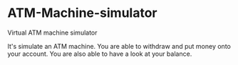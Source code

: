 # ATM-Machine-simulator
Virtual ATM machine simulator

It's simulate an ATM machine. You are able to withdraw and put money onto your account. You are also able to have a look at your balance.
